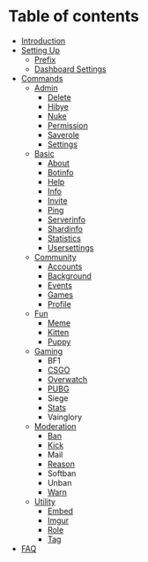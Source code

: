 # Table of contents

* [Introduction](README.md)
* [Setting Up](setting-up/README.md)
  * [Prefix](setting-up/prefix.md)
  * [Dashboard Settings](setting-up/dashboard-settings.md)
* [Commands](commands/README.md)
  * [Admin](commands/admin/README.md)
    * [Delete](commands/admin/delete.md)
    * [Hibye](commands/admin/hibye.md)
    * [Nuke](commands/admin/nuke.md)
    * [Permission](commands/admin/permission.md)
    * [Saverole](commands/admin/saverole.md)
    * [Settings](commands/admin/settings.md)
  * [Basic](commands/basic/README.md)
    * [About](commands/basic/about.md)
    * [Botinfo](commands/basic/botinfo.md)
    * [Help](commands/basic/help.md)
    * [Info](commands/basic/info.md)
    * [Invite](commands/basic/invite.md)
    * [Ping](commands/basic/ping.md)
    * [Serverinfo](commands/basic/serverinfo.md)
    * [Shardinfo](commands/basic/shardinfo.md)
    * [Statistics](commands/basic/statistics.md)
    * [Usersettings](commands/basic/usersettings.md)
  * [Community](commands/community/README.md)
    * [Accounts](commands/community/accounts.md)
    * [Background](commands/community/background.md)
    * [Events](commands/community/events.md)
    * [Games](commands/community/games.md)
    * [Profile](commands/community/profile.md)
  * [Fun](commands/fun/README.md)
    * [Meme](commands/fun/meme.md)
    * [Kitten](commands/fun/kitten.md)
    * [Puppy](commands/fun/puppy.md)
  * [Gaming](commands/gaming/README.md)
    * BF1
    * [CSGO](commands/gaming/csgo.md)
    * [Overwatch](commands/gaming/overwatch.md)
    * [PUBG](commands/gaming/pubg.md)
    * Siege
    * [Stats](commands/gaming/stats.md)
    * Vainglory
  * [Moderation](commands/moderation/README.md)
    * [Ban](commands/moderation/ban.md)
    * [Kick](commands/moderation/kick.md)
    * Mail
    * [Reason](commands/moderation/reason.md)
    * Softban
    * Unban
    * [Warn](commands/moderation/warn.md)
  * [Utility](commands/utility/README.md)
    * [Embed](commands/utility/embed.md)
    * [Imgur](commands/utility/imgur.md)
    * [Role](commands/utility/role.md)
    * [Tag](commands/utility/tag.md)
* [FAQ](faq.md)

